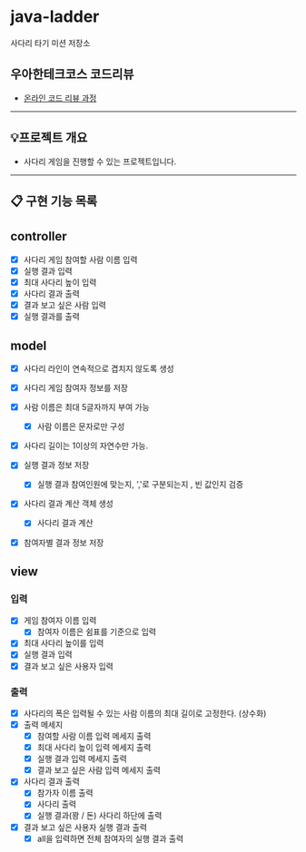 # java-ladder

사다리 타기 미션 저장소

## 우아한테크코스 코드리뷰

- [온라인 코드 리뷰 과정](https://github.com/woowacourse/woowacourse-docs/blob/master/maincourse/README.md)


---

## 💡프로젝트 개요
- 사다리 게임을 진행할 수 있는 프로젝트입니다.
---


## 📋 구현 기능 목록

## controller
- [x] 사다리 게임 참여할 사람 이름 입력
- [x] 실행 결과 입력
- [x] 최대 사다리 높이 입력
- [x] 사다리 결과 출력
- [x] 결과 보고 싶은 사람 입력
- [x] 실행 결과를 출력

## model
- [x] 사다리 라인이 연속적으로 겹치지 않도록 생성

- [x] 사다리 게임 참여자 정보를 저장

- [x] 사람 이름은 최대 5글자까지 부여 가능
  - [x] 사람 이름은 문자로만 구성

- [x] 사다리 길이는 1이상의 자연수만 가능.

- [x] 실행 결과 정보 저장
  - [x] 실행 결과 참여인원에 맞는지, ','로 구분되는지 , 빈 값인지 검증 

- [x] 사다리 결과 계산 객체 생성
  - [x] 사다리 결과 계산

- [x] 참여자별 결과 정보 저장


## view
### 입력
- [x] 게임 참여자 이름 입력
  - [x] 참여자 이름은 쉼표를 기준으로 입력
- [x] 최대 사다리 높이를 입력
- [x] 실행 결과 입력
- [x] 결과 보고 싶은 사용자 입력

### 출력
- [x] 사다리의 폭은 입력될 수 있는 사람 이름의 최대 길이로 고정한다. (상수화)
- [x] 출력 메세지
  - [x] 참여할 사람 이름 입력 메세지 출력
  - [x] 최대 사다리 높이 입력 메세지 출력
  - [x] 실행 결과 입력 메세지 출력
  - [x] 결과 보고 싶은 사람 입력 메세지 출력

- [x] 사다리 결과 출력
  - [x] 참가자 이름 출력
  - [x] 사다리 출력
  - [x] 실행 결과(꽝 / 돈) 사다리 하단에 출력

- [x] 결과 보고 싶은 사용자 실행 결과 출력
  - [x] all을 입력하면 전체 참여자의 실행 결과 출력
